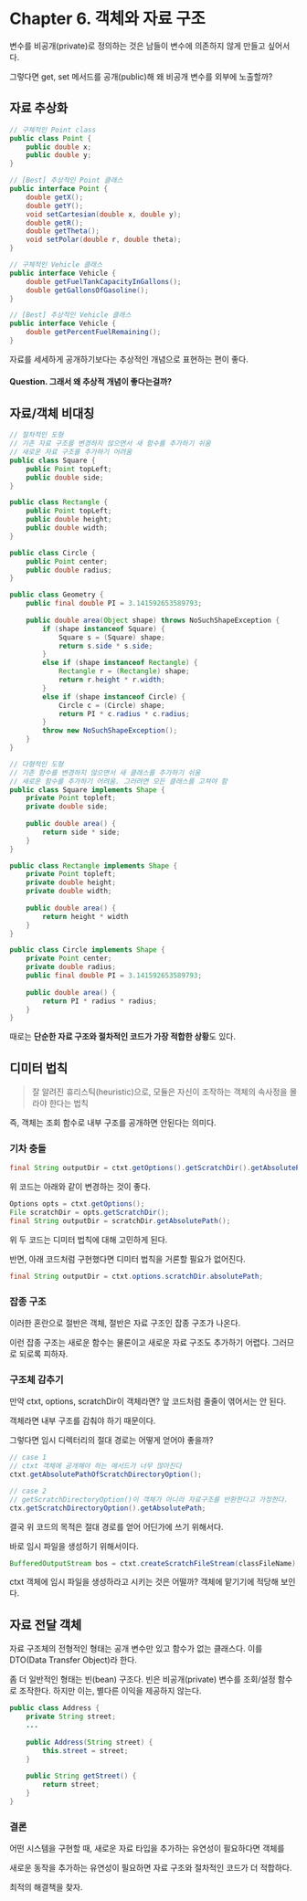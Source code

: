 # Chapter 6. 객체와 자료 구조

변수를 비공개(private)로 정의하는 것은 남들이 변수에 의존하지 않게 만들고 싶어서다.

그렇다면 get, set 메서드를 공개(public)해 왜 비공개 변수를 외부에 노출할까?

## 자료 추상화

```java
// 구체적인 Point class
public class Point {
    public double x;
    public double y;
}

// [Best] 추상적인 Point 클래스
public interface Point {
    double getX();
    double getY();
    void setCartesian(double x, double y);
    double getR();
    double getTheta();
    void setPolar(double r, double theta);
}
```



```java
// 구체적인 Vehicle 클래스
public interface Vehicle {
    double getFuelTankCapacityInGallons();
    double getGallonsOfGasoline();        
}

// [Best] 추상적인 Vehicle 클래스
public interface Vehicle {
    double getPercentFuelRemaining();
}
```



자료를 세세하게 공개하기보다는 추상적인 개념으로 표현하는 편이 좋다.

#### Question. 그래서 왜 추상적 개념이 좋다는걸까?

## 자료/객체 비대칭

```java
// 절차적인 도형
// 기존 자료 구조를 변경하지 않으면서 새 함수를 추가하기 쉬움
// 새로운 자료 구조를 추가하기 어려움
public class Square {
    public Point topLeft;
    public double side;
}

public class Rectangle {
    public Point topLeft;
    public double height;
    public double width;
}

public class Circle {
    public Point center;
    public double radius;
}

public class Geometry {
    public final double PI = 3.141592653589793;
    
    public double area(Object shape) throws NoSuchShapeException {
        if (shape instanceof Square) {
            Square s = (Square) shape;
            return s.side * s.side;
        }
        else if (shape instanceof Rectangle) {
            Rectangle r = (Rectangle) shape;
            return r.height * r.width;
        }
        else if (shape instanceof Circle) {
            Circle c = (Circle) shape;
            return PI * c.radius * c.radius;
        }
        throw new NoSuchShapeException();
    }
}
```

```java
// 다형적인 도형
// 기존 함수를 변경하지 않으면서 새 클래스를 추가하기 쉬움
// 새로운 함수를 추가하기 어려움. 그러려면 모든 클래스를 고쳐야 함
public class Square implements Shape {
    private Point topleft;
    private double side;
    
    public double area() {
        return side * side;
    }
}

public class Rectangle implements Shape {
    private Point topleft;
    private double height;
    private double width;
    
    public double area() {
        return height * width
	}
}

public class Circle implements Shape {
    private Point center;
    private double radius;
    public final double PI = 3.141592653589793;
    
    public double area() {
        return PI * radius * radius;
    }
}
```

때로는 **단순한 자료 구조와 절차적인 코드가 가장 적합한 상황**도 있다.

## 디미터 법칙

> 잘 알려진 휴리스틱(heuristic)으로, 모듈은 자신이 조작하는 객체의 속사정을 몰라야 한다는 법칙

즉, 객체는 조회 함수로 내부 구조를 공개하면 안된다는 의미다.

### 기차 충돌

```java
final String outputDir = ctxt.getOptions().getScratchDir().getAbsolutePath();
```

위 코드는 아래와 같이 변경하는 것이 좋다.

```java
Options opts = ctxt.getOptions();
File scratchDir = opts.getScratchDir();
final String outputDir = scratchDir.getAbsolutePath();
```

위 두 코드는 디미터 법칙에 대해 고민하게 된다.

반면, 아래 코드처럼 구현했다면 디미터 법칙을 거론할 필요가 없어진다.

```java
final String outputDir = ctxt.options.scratchDir.absolutePath;
```

### 잡종 구조

이러한 혼란으로 절반은 객체, 절반은 자료 구조인 잡종 구조가 나온다.

이런 잡종 구조는 새로운 함수는 물론이고 새로운 자료 구조도 추가하기 어렵다. 그러므로 되로록 피하자.

### 구조체 감추기

만약 ctxt, options, scratchDir이 객체라면? 앞 코드처럼 줄줄이 엮어서는 안 된다.

객체라면 내부 구조를 감춰야 하기 때문이다.

그렇다면 임시 디렉터리의 절대 경로는 어떻게 얻어야 좋을까?

```java
// case 1
// ctxt 객체에 공개해야 하는 메서드가 너무 많아진다
ctxt.getAbsolutePathOfScratchDirectoryOption(); 

// case 2
// getScratchDirectoryOption()이 객체가 아니라 자료구조를 반환한다고 가정한다.
ctx.getScratchDirectoryOption().getAbsolutePath; 
```

결국 위 코드의 목적은 절대 경로를 얻어 어딘가에 쓰기 위해서다.

바로 임시 파일을 생성하기 위해서이다.

```java
BufferedOutputStream bos = ctxt.createScratchFileStream(classFileName);
```

ctxt 객체에 임시 파일을 생성하라고 시키는 것은 어떨까? 객체에 맡기기에 적당해 보인다.

## 자료 전달 객체

자료 구조체의 전형적인 형태는 공개 변수만 있고 함수가 없는 클래스다. 이를 DTO(Data Transfer Object)라 한다.

좀 더 일반적인 형태는 빈(bean) 구조다. 빈은 비공개(private) 변수를 조회/설정 함수로 조작한다. 하지만 이는, 별다른 이익을 제공하지 않는다.

```java
public class Address {
    private String street;
    ...
        
    public Address(String street) {
        this.street = street;
    }
    
    public String getStreet() {
        return street;
    }
}
```

### 결론

어떤 시스템을 구현할 때, 새로운 자료 타입을 추가하는 유연성이 필요하다면 객체를

새로운 동작을 추가하는 유연성이 필요하면 자료 구조와 절차적인 코드가 더 적합하다.

최적의 해결책을 찾자.

